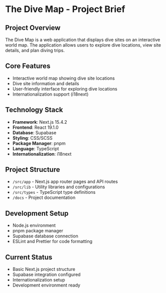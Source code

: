 # The Dive Map - Project Brief

## Project Overview
The Dive Map is a web application that displays dive sites on an interactive world map. The application allows users to explore dive locations, view site details, and plan diving trips.

## Core Features
- Interactive world map showing dive site locations
- Dive site information and details
- User-friendly interface for exploring dive locations
- Internationalization support (i18next)

## Technology Stack
- **Framework**: Next.js 15.4.2
- **Frontend**: React 19.1.0
- **Database**: Supabase
- **Styling**: CSS/SCSS
- **Package Manager**: pnpm
- **Language**: TypeScript
- **Internationalization**: i18next

## Project Structure
- `/src/app` - Next.js app router pages and API routes
- `/src/lib` - Utility libraries and configurations
- `/src/types` - TypeScript type definitions
- `/docs` - Project documentation

## Development Setup
- Node.js environment
- pnpm package manager
- Supabase database connection
- ESLint and Prettier for code formatting

## Current Status
- Basic Next.js project structure
- Supabase integration configured
- Internationalization setup
- Development environment ready
